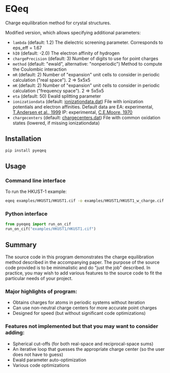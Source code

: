 # EQeq

Charge equilibration method for crystal structures.

Modified version, which allows specifying additional parameters:

- `lambda` (default: 1.2) The dielectric screening parameter. Corresponds to eps_eff = 1.67
- `hI0` (default: -2.0) The electron affinity of hydrogen
- `chargePrecision` (default: 3) Number of digits to use for point charges
- `method` (default: "ewald", alternative: "nonperiodic") Method to compute the Coulombic interaction
- `mR` (default: 2) Number of "expansion" unit cells to consider in periodic calculation ("real space"). 2 => 5x5x5
- `mK` (default: 2) Number of "expansion" unit cells to consider in periodic calculation ("frequency space"). 2 => 5x5x5
- `eta` (default: 50) Ewald splitting parameter
- `ionizationdata` (default: [ionizationdata.dat](data/ionizationdata.dat)) File with ionization potentials and electron affinities. Default data are
  EA: experimental, [T.Andersen et al., 1999](http://aip.scitation.org/doi/10.1063/1.556047)
  IP: experimental, [C.E.Moore, 1970](https://nvlpubs.nist.gov/nistpubs/Legacy/NSRDS/nbsnsrds34.pdf)
- `chargecenters` (default: [chargecenters.dat](data/chargecenters.dat)) File with common oxidation states (lowered, if missing ionizationdata)

## Installation

```bash
pip install pyeqeq
```

## Usage

### Command line interface

To run the HKUST-1 example:

```bash
eqeq examples/HKUST1/HKUST1.cif -o examples/HKUST1/HKUST1_w_charge.cif
```

### Python interface

```python
from pyeqeq import run_on_cif
run_on_cif("examples/HKUST1/HKUST1.cif")
```

## Summary

The source code in this program demonstrates the charge equilibration method described
in the accompanying paper. The purpose of the source code provided is to be
minimalistic and do "just the job" described. In practice, you may wish to add various
features to the source code to fit the particular needs of your project.

### Major highlights of program:

- Obtains charges for atoms in periodic systems without iteration
- Can use non-neutral charge centers for more accurate point charges
- Designed for speed (but without significant code optimizations)

### Features not implemented but that you may want to consider adding:

- Spherical cut-offs (for both real-space and reciprocal-space sums)
- An iterative loop that guesses the appropriate charge center (so the user does not have to guess)
- Ewald parameter auto-optimization
- Various code optimizations

